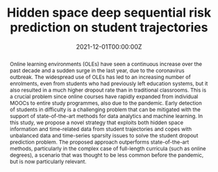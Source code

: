 ---
title: 'Hidden space deep sequential risk prediction on student trajectories'

# Authors
# If you created a profile for a user (e.g. the default `admin` user), write the username (folder name) here
# and it will be replaced with their full name and linked to their profile.
authors:
  - Bardh Prenkaj
  - Damiano Distante
  - Stefano Faralli
  - Paola Velardi

date: '2021-12-01T00:00:00Z'
doi: '10.1016/j.future.2021.07.002'

# Publication type.
# Legend: 0 = Uncategorized; 1 = Conference paper; 2 = Journal article;
# 3 = Preprint / Working Paper; 4 = Report; 5 = Book; 6 = Book section;
# 7 = Thesis; 8 = Patent
publication_types: ['2']

# Publication name and optional abbreviated publication name.
publication: In *Future Generation Computer Systems*, Special Issue on Advances in Intelligent Systems for Online Education

abstract: Online learning environments (OLEs) have seen a continuous increase over the past decade and a sudden surge in the last year, due to the coronavirus outbreak. The widespread use of OLEs has led to an increasing number of enrolments, even from students who had previously left education systems, but it also resulted in a much higher dropout rate than in traditional classrooms. This is a crucial problem since online courses have rapidly expanded from individual MOOCs to entire study programmes, also due to the pandemic. Early detection of students in difficulty is a challenging problem that can be mitigated with the support of state-of-the-art methods for data analytics and machine learning. In this study, we propose a novel strategy that exploits both hidden space information and time-related data from student trajectories and copes with unbalanced data and time-series sparsity issues to solve the student dropout prediction problem. The proposed approach outperforms state-of-the-art methods, particularly in the complex case of full-length curricula (such as online degrees), a scenario that was thought to be less common before the pandemic, but is now particularly relevant.


tags: ['autoencoders', 'deep learning', 'trajectory prediction', 'online education', 'online learning environments', 'student dropout prediction']

# Display this page in the Featured widget?
featured: true

# Custom links (uncomment lines below)
# links:
# - name: Custom Link
#   url: http://example.org
url_pdf: ''
url_code: ''
url_dataset: ''
url_poster: ''
url_project: ''
url_slides: ''
url_source: ''
url_video: ''

# Featured image
# To use, add an image named `featured.jpg/png` to your page's folder.
image:
  caption: 'The architecture and components of the novel GRU-AE strategy.'
  focal_point: ''
  preview_only: false


# Slides (optional).
#   Associate this publication with Markdown slides.
#   Simply enter your slide deck's filename without extension.
#   E.g. `slides: "example"` references `content/slides/example/index.md`.
#   Otherwise, set `slides: ""`.
slides: ""
---